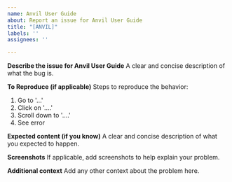 ```yaml
---
name: Anvil User Guide
about: Report an issue for Anvil User Guide
title: "[ANVIL]"
labels: ''
assignees: ''

---
```


**Describe the issue for Anvil User Guide**
A clear and concise description of what the bug is.

**To Reproduce (if applicable)**
Steps to reproduce the behavior:
1. Go to '...'
2. Click on '....'
3. Scroll down to '....'
4. See error

**Expected content (if you know)**
A clear and concise description of what you expected to happen.

**Screenshots**
If applicable, add screenshots to help explain your problem.

**Additional context**
Add any other context about the problem here.
